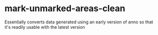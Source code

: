 # mark-unmarked-areas-clean
Essentially converts data generated using an early version of anno so that it's readily usable with the latest version
